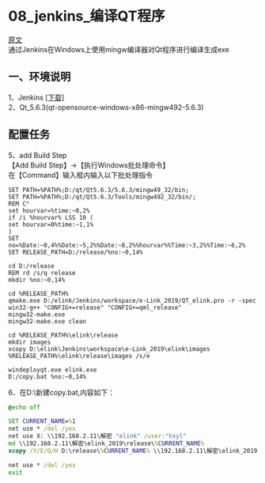# 08_jenkins_编译QT程序

[原文](https://www.badprog.com/c-qt-framework-using-jenkins-to-generate-an-exe-file)<br>
通过Jenkins在Windows上使用mingw编译器对Qt程序进行编译生成exe<br>

## 一、环境说明
1、Jenkins [[下载]](https://jenkins.io/zh/)<br>
2、Qt_5.6.3(qt-opensource-windows-x86-mingw492-5.6.3) 


## 配置任务

5、add Build Step<br>
【Add Build Step】->【执行Windows批处理命令】<br>
在【Command】输入框内输入以下批处理指令
```shell
SET PATH=%PATH%;D:/qt/Qt5.6.3/5.6.3/mingw49_32/bin;
SET PATH=%PATH%;D:/qt/Qt5.6.3/Tools/mingw492_32/bin/;
REM Сʱ
set hourvar=%time:~0,2%
if /i %hourvar% LSS 10 (
set hourvar=0%time:~1,1%
)
SET no=%Date:~0,4%%Date:~5,2%%Date:~8,2%%hourvar%%Time:~3,2%%Time:~6,2% 
SET RELEASE_PATH=D:/release/%no:~0,14%

cd D:/release
REM rd /s/q release
mkdir %no:~0,14%

cd %RELEASE_PATH%
qmake.exe D:/elink/Jenkins/workspace/e-Link_2019/QT_elink.pro -r -spec win32-g++ "CONFIG+=release" "CONFIG+=qml_release"
mingw32-make.exe
mingw32-make.exe clean

cd %RELEASE_PATH%\elink\release
mkdir images
xcopy D:\elink\Jenkins\workspace\e-Link_2019\elink\images %RELEASE_PATH%\elink\release\images /s/e

windeployqt.exe elink.exe 
D:/copy.bat %no:~0,14%
```
6、在D:\新建copy.bat,内容如下：
```bat
@echo off

SET CURRENT_NAME=%1
net use * /del /yes
net use X: \\192.168.2.11\解密 "elink" /user:"hxyl"
md \\192.168.2.11\解密\elink_2019\release\%CURRENT_NAME%
xcopy /Y/E/Q/H D:\release\%CURRENT_NAME% \\192.168.2.11\解密\elink_2019\release\%CURRENT_NAME%

net use * /del /yes
exit
```
